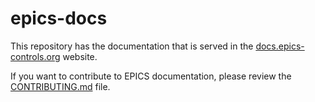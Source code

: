 # epics-docs

This repository has the documentation
that is served in the [docs.epics-controls.org] website.

If you want to contribute to EPICS documentation,
please review the [CONTRIBUTING.md] file.

  [docs.epics-controls.org]: https://docs.epics-controls.org
  [CONTRIBUTING.md]: ./CONTRIBUTING.md
